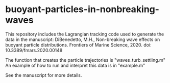 # buoyant-particles-in-nonbreaking-waves

This repository includes the Lagrangian tracking code used to generate the data in the manuscript: 
DiBenedetto, M.H., Non-breaking wave effects on buoyant particle distributions. Frontiers of Marine Science, 2020.
doi: 10.3389/fmars.2020.00148 

The function that creates the particle trajectories is "waves_turb_settling.m"
An example of how to run and interpret this data is in "example.m"

See the manuscript for more details.
